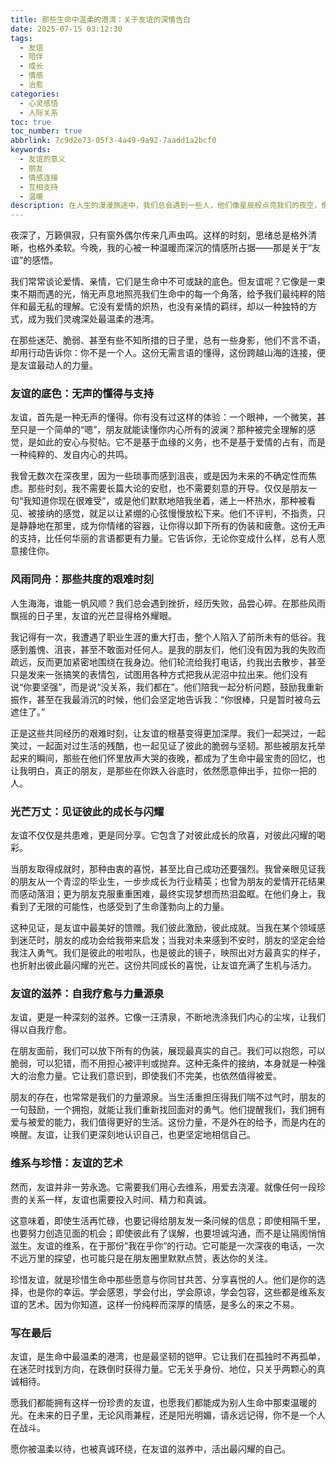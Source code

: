 ```yaml
---
title: 那些生命中温柔的港湾：关于友谊的深情告白
date: 2025-07-15 03:12:30
tags:
  - 友谊
  - 陪伴
  - 成长
  - 情感
  - 治愈
categories:
  - 心灵感悟
  - 人际关系
toc: true
toc_number: true
abbrlink: 7c9d2e73-05f3-4a49-9a92-7aadd1a2bcf0
keywords:
  - 友谊的意义
  - 朋友
  - 情感连接
  - 互相支持
  - 温暖
description: 在人生的漫漫旅途中，我们总会遇到一些人，他们像星辰般点亮我们的夜空，像港湾般给予我们停靠的温暖。友谊，是生命中最柔软也最坚韧的纽带，它无关血缘，却深植于心。今夜，我想与你一同，细数那些关于友谊的真挚感悟，感受它如何滋养我们的灵魂，成为我们前行路上不可或缺的力量。
---
```


夜深了，万籁俱寂，只有窗外偶尔传来几声虫鸣。这样的时刻，思绪总是格外清晰，也格外柔软。今晚，我的心被一种温暖而深沉的情感所占据——那是关于“友谊”的感悟。

我们常常谈论爱情、亲情，它们是生命中不可或缺的底色。但友谊呢？它像是一束束不期而遇的光，悄无声息地照亮我们生命中的每一个角落，给予我们最纯粹的陪伴和最无私的理解。它没有爱情的炽热，也没有亲情的羁绊，却以一种独特的方式，成为我们灵魂深处最温柔的港湾。

在那些迷茫、脆弱、甚至有些不知所措的日子里，总有一些身影，他们不言不语，却用行动告诉你：你不是一个人。这份无需言语的懂得，这份跨越山海的连接，便是友谊最动人的力量。

### 友谊的底色：无声的懂得与支持

友谊，首先是一种无声的懂得。你有没有过这样的体验：一个眼神，一个微笑，甚至只是一个简单的“嗯”，朋友就能读懂你内心所有的波澜？那种被完全理解的感觉，是如此的安心与熨帖。它不是基于血缘的义务，也不是基于爱情的占有，而是一种纯粹的、发自内心的共鸣。

我曾无数次在深夜里，因为一些琐事而感到沮丧，或是因为未来的不确定性而焦虑。那些时刻，我不需要长篇大论的安慰，也不需要刻意的开导。仅仅是朋友一句“我知道你现在很难受”，或是他们默默地陪我坐着，递上一杯热水，那种被看见、被接纳的感觉，就足以让紧绷的心弦慢慢放松下来。他们不评判，不指责，只是静静地在那里，成为你情绪的容器，让你得以卸下所有的伪装和疲惫。这份无声的支持，比任何华丽的言语都更有力量。它告诉你，无论你变成什么样，总有人愿意接住你。

### 风雨同舟：那些共度的艰难时刻

人生海海，谁能一帆风顺？我们总会遇到挫折，经历失败，品尝心碎。在那些风雨飘摇的日子里，友谊的光芒显得格外耀眼。

我记得有一次，我遭遇了职业生涯的重大打击，整个人陷入了前所未有的低谷。我感到羞愧、沮丧，甚至不敢面对任何人。是我的朋友们，他们没有因为我的失败而疏远，反而更加紧密地围绕在我身边。他们轮流给我打电话，约我出去散步，甚至只是发来一张搞笑的表情包，试图用各种方式把我从泥沼中拉出来。他们没有说“你要坚强”，而是说“没关系，我们都在”。他们陪我一起分析问题，鼓励我重新振作，甚至在我最消沉的时候，他们会坚定地告诉我：“你很棒，只是暂时被乌云遮住了。”

正是这些共同经历的艰难时刻，让友谊的根基变得更加深厚。我们一起哭过，一起笑过，一起面对过生活的残酷，也一起见证了彼此的脆弱与坚韧。那些被朋友托举起来的瞬间，那些在他们怀里放声大哭的夜晚，都成为了生命中最宝贵的回忆，也让我明白，真正的朋友，是那些在你跌入谷底时，依然愿意伸出手，拉你一把的人。

### 光芒万丈：见证彼此的成长与闪耀

友谊不仅仅是共患难，更是同分享。它包含了对彼此成长的欣喜，对彼此闪耀的喝彩。

当朋友取得成就时，那种由衷的喜悦，甚至比自己成功还要强烈。我曾亲眼见证我的朋友从一个青涩的毕业生，一步步成长为行业精英；也曾为朋友的爱情开花结果而感动落泪；更为朋友克服重重困难，最终实现梦想而热泪盈眶。在他们身上，我看到了无限的可能性，也感受到了生命蓬勃向上的力量。

这种见证，是友谊中最美好的馈赠。我们彼此激励，彼此成就。当我在某个领域感到迷茫时，朋友的成功会给我带来启发；当我对未来感到不安时，朋友的坚定会给我注入勇气。我们是彼此的啦啦队，也是彼此的镜子，映照出对方最真实的样子，也折射出彼此最闪耀的光芒。这份共同成长的喜悦，让友谊充满了生机与活力。

### 友谊的滋养：自我疗愈与力量源泉

友谊，更是一种深刻的滋养。它像一汪清泉，不断地洗涤我们内心的尘埃，让我们得以自我疗愈。

在朋友面前，我们可以放下所有的伪装，展现最真实的自己。我们可以抱怨，可以脆弱，可以犯错，而不用担心被评判或抛弃。这种无条件的接纳，本身就是一种强大的治愈力量。它让我们意识到，即使我们不完美，也依然值得被爱。

朋友的存在，也常常是我们的力量源泉。当生活重担压得我们喘不过气时，朋友的一句鼓励，一个拥抱，就能让我们重新找回面对的勇气。他们提醒我们，我们拥有爱与被爱的能力，我们值得更好的生活。这份力量，不是外在的给予，而是内在的唤醒。友谊，让我们更深刻地认识自己，也更坚定地相信自己。

### 维系与珍惜：友谊的艺术

然而，友谊并非一劳永逸。它需要我们用心去维系，用爱去浇灌。就像任何一段珍贵的关系一样，友谊也需要投入时间、精力和真诚。

这意味着，即使生活再忙碌，也要记得给朋友发一条问候的信息；即使相隔千里，也要努力创造见面的机会；即使彼此有了误解，也要坦诚沟通，而不是让隔阂悄悄滋生。友谊的维系，在于那份“我在乎你”的行动。它可能是一次深夜的电话，一次不远万里的探望，也可能只是在朋友圈里默默点赞，表达你的关注。

珍惜友谊，就是珍惜生命中那些愿意与你同甘共苦、分享喜悦的人。他们是你的选择，也是你的幸运。学会感恩，学会付出，学会原谅，学会包容，这些都是维系友谊的艺术。因为你知道，这样一份纯粹而深厚的情感，是多么的来之不易。

### 写在最后

友谊，是生命中最温柔的港湾，也是最坚韧的铠甲。它让我们在孤独时不再孤单，在迷茫时找到方向，在跌倒时获得力量。它无关乎身份、地位，只关乎两颗心的真诚相待。

愿我们都能拥有这样一份珍贵的友谊，也愿我们都能成为别人生命中那束温暖的光。在未来的日子里，无论风雨兼程，还是阳光明媚，请永远记得，你不是一个人在战斗。

愿你被温柔以待，也被真诚环绕，在友谊的滋养中，活出最闪耀的自己。